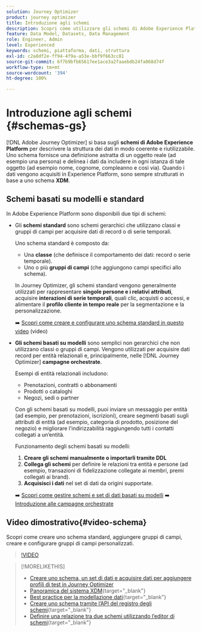 ```yaml
---
solution: Journey Optimizer
product: journey optimizer
title: Introduzione agli schemi
description: Scopri come utilizzare gli schemi di Adobe Experience Platform in Adobe Journey Optimizer
feature: Data Model, Datasets, Data Management
role: Engineer, Admin
level: Experienced
keywords: schemi, piattaforma, dati, struttura
exl-id: c2a8df2e-ff94-4f9a-a53e-bbf9f663cc81
source-git-commit: 6f7b9bfb65617ee1ace3a2faaebdb24fa068d74f
workflow-type: tm+mt
source-wordcount: '394'
ht-degree: 100%

---
```


# Introduzione agli schemi {#schemas-gs}

[!DNL Adobe Journey Optimizer] si basa sugli **schemi di Adobe Experience Platform** per descrivere la struttura dei dati in modo coerente e riutilizzabile. Uno schema fornisce una definizione astratta di un oggetto reale (ad esempio una persona) e delinea i dati da includere in ogni istanza di tale oggetto (ad esempio nome, cognome, compleanno e così via). Quando i dati vengono acquisiti in Experience Platform, sono sempre strutturati in base a uno schema **XDM**.

## Schemi basati su modelli e standard

In Adobe Experience Platform sono disponibili due tipi di schemi:

* Gli **schemi standard** sono schemi gerarchici che utilizzano classi e gruppi di campi per acquisire dati di record o di serie temporali.

  Uno schema standard è composto da:

   * Una **classe** (che definisce il comportamento dei dati: record o serie temporale).
   * Uno o più **gruppi di campi** (che aggiungono campi specifici allo schema).

  In Journey Optimizer, gli schemi standard vengono generalmente utilizzati per rappresentare **singole persone e i relativi attributi**, acquisire **interazioni di serie temporali**, quali clic, acquisti o accessi, e alimentare il **profilo cliente in tempo reale** per la segmentazione e la personalizzazione.

  ➡️ [Scopri come creare e configurare uno schema standard in questo video](#video-schema) (video)

* **Gli schemi basati su modelli** sono semplici non gerarchici che non utilizzano classi o gruppi di campi. Vengono utilizzati per acquisire dati record per entità relazionali e, principalmente, nelle [!DNL Journey Optimizer] **campagne orchestrate**.

  Esempi di entità relazionali includono:
   * Prenotazioni, contratti o abbonamenti
   * Prodotti o cataloghi
   * Negozi, sedi o partner

  Con gli schemi basati su modelli, puoi inviare un messaggio per entità (ad esempio, per prenotazioni, iscrizioni), creare segmenti basati sugli attributi di entità (ad esempio, categoria di prodotto, posizione del negozio) e migliorare l’indirizzabilità raggiungendo tutti i contatti collegati a un’entità.

  Funzionamento degli schemi basati su modelli:

   1. **Creare gli schemi manualmente o importarli tramite DDL**
   1. **Collega gli schemi** per definire le relazioni tra entità e persone (ad esempio, transazioni di fidelizzazione collegate ai membri, premi collegati ai brand).
   1. **Acquisisci i dati** nel set di dati da origini supportate.

  ➡️ [Scopri come gestire schemi e set di dati basati su modelli](../orchestrated/gs-schemas.md)
➡️ [Introduzione alle campagne orchestrate](../orchestrated/gs-schemas.md)

## Video dimostrativo{#video-schema}

Scopri come creare uno schema standard, aggiungere gruppi di campi, creare e configurare gruppi di campi personalizzati.

>[!VIDEO](https://video.tv.adobe.com/v/334461?quality=12)

>[!MORELIKETHIS]
>
>* [Creare uno schema, un set di dati e acquisire dati per aggiungere profili di test in Journey Optimizer](../audience/creating-test-profiles.md)
>* [Panoramica del sistema XDM](https://experienceleague.adobe.com/docs/experience-platform/xdm/home.html?lang=it){target="_blank"}
>* [Best practice per la modellazione dati](https://experienceleague.adobe.com/docs/experience-platform/xdm/schema/best-practices.html?lang=it){target="_blank"}
>* [Creare uno schema tramite l’API del registro degli schemi](https://experienceleague.adobe.com/docs/experience-platform/xdm/tutorials/create-schema-api.html?lang=it){target="_blank"}
>* [Definire una relazione tra due schemi utilizzando l’editor di schemi](https://experienceleague.adobe.com/docs/experience-platform/xdm/tutorials/relationship-ui.html?lang=it){target="_blank"}
